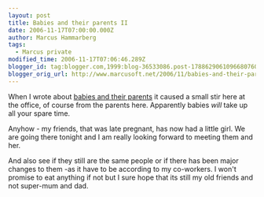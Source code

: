 ```yaml
---
layout: post
title: Babies and their parents II
date: 2006-11-17T07:00:00.000Z
author: Marcus Hammarberg
tags:
  - Marcus private
modified_time: 2006-11-17T07:06:46.289Z
blogger_id: tag:blogger.com,1999:blog-36533086.post-1788629061096680760
blogger_orig_url: http://www.marcusoft.net/2006/11/babies-and-their-parents-ii.html
---
```


When I wrote about [babies and their
parents](http://marcushammarberg.blogspot.com/2006/11/babies-and-parents.html)
it caused a small stir here at the office, of course from the parents
here. Apparently babies _will_ take up all your spare time.

Anyhow - my friends, that was late pregnant, has now had a little girl.
We are going there tonight and I am really looking forward to meeting
them and her.

And also see if they still are the same people or if there has been
major changes to them -as it have to be according to my co-workers. I
won't promise to eat anything if not but I sure hope that its still my
old friends and not super-mum and dad.
